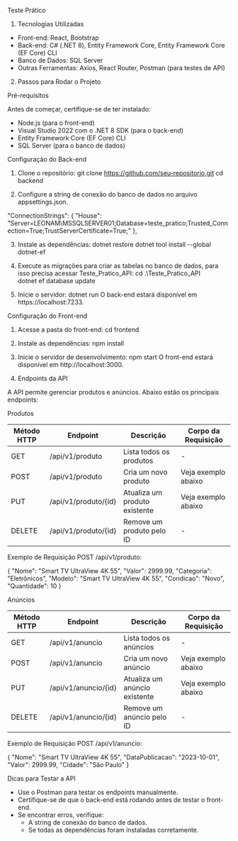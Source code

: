 Teste Prático

1. Tecnologias Utilizadas

- Front-end: React, Bootstrap
- Back-end: C# (.NET 8), Entity Framework Core, Entity Framework Core (EF Core) CLI
- Banco de Dados: SQL Server
- Outras Ferramentas: Axios, React Router, Postman (para testes de API)

2. Passos para Rodar o Projeto

Pré-requisitos

Antes de começar, certifique-se de ter instalado:

- Node.js (para o front-end)
- Visual Studio 2022 com o .NET 8 SDK (para o back-end)
- Entity Framework Core (EF Core) CLI
- SQL Server (para o banco de dados)

Configuração do Back-end

1. Clone o repositório:
   git clone https://github.com/seu-repositorio.git
   cd backend
   
2. Configure a string de conexão do banco de dados no arquivo appsettings.json.

  "ConnectionStrings": {
    "House": "Server=LEONAM\\MSSQLSERVER01;Database=teste_pratico;Trusted_Connection=True;TrustServerCertificate=True;"
  },


3. Instale as dependências:
   dotnet restore
   dotnet tool install --global dotnet-ef


4. Execute as migrações para criar as tabelas no banco de dados, para isso precisa acessar Teste_Pratico_API:
   cd .\Teste_Pratico_API\
   dotnet ef database update

5. Inicie o servidor:
   dotnet run
   O back-end estará disponível em https://localhost:7233.

Configuração do Front-end

1. Acesse a pasta do front-end:
   cd frontend

2. Instale as dependências:
   npm install

3. Inicie o servidor de desenvolvimento:
   npm start
   O front-end estará disponível em http://localhost:3000.

3. Endpoints da API

A API permite gerenciar produtos e anúncios. Abaixo estão os principais endpoints:

Produtos

Método HTTP  |  Endpoint             | Descrição                    | Corpo da Requisição
-------------|-----------------------|------------------------------|---------------------
GET          | /api/v1/produto       | Lista todos os produtos      | -
POST         | /api/v1/produto       | Cria um novo produto         | Veja exemplo abaixo
PUT          | /api/v1/produto/{id}  | Atualiza um produto existente| Veja exemplo abaixo
DELETE       | /api/v1/produto/{id}  | Remove um produto pelo ID    | -

Exemplo de Requisição POST /api/v1/produto:

{
  "Nome": "Smart TV UltraView 4K 55",
  "Valor": 2999.99,
  "Categoria": "Eletrônicos",
  "Modelo": "Smart TV UltraView 4K 55",
  "Condicao": "Novo",
  "Quantidade": 10
}

Anúncios

Método HTTP  |  Endpoint             | Descrição                    | Corpo da Requisição
-------------|-----------------------|------------------------------|---------------------
GET          | /api/v1/anuncio       | Lista todos os anúncios      | -
POST         | /api/v1/anuncio       | Cria um novo anúncio         | Veja exemplo abaixo
PUT          | /api/v1/anuncio/{id}  | Atualiza um anúncio existente| Veja exemplo abaixo
DELETE       | /api/v1/anuncio/{id}  | Remove um anúncio pelo ID    | -

Exemplo de Requisição POST /api/v1/anuncio:

{
  "Nome": "Smart TV UltraView 4K 55",
  "DataPublicacao": "2023-10-01",
  "Valor": 2999.99,
  "Cidade": "São Paulo"
}

Dicas para Testar a API

- Use o Postman para testar os endpoints manualmente.
- Certifique-se de que o back-end está rodando antes de testar o front-end.
- Se encontrar erros, verifique:
  - A string de conexão do banco de dados.
  - Se todas as dependências foram instaladas corretamente.

